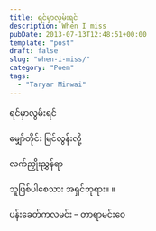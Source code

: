 ```yaml
---
title: ရင်မှာလွမ်းရင်
description: When I miss
pubDate: 2013-07-13T12:48:51+00:00
template: "post"
draft: false
slug: "when-i-miss/"
category: "Poem"
tags:
  - "Taryar Minwai"
---
```


ရင်မှာလွမ်းရင်

မျှော်တိုင်း မြင်လွန်းလို့

လက်ညှိုးညွှန်ရာ

သူဖြစ်ပါစေသား အရှင်ဘုရား။ ။

ပန်းခေတ်ကလမင်း &#8211; တာရာမင်းဝေ
